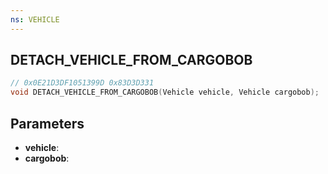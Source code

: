 ```yaml
---
ns: VEHICLE
---
```

## DETACH_VEHICLE_FROM_CARGOBOB

```c
// 0x0E21D3DF1051399D 0x83D3D331
void DETACH_VEHICLE_FROM_CARGOBOB(Vehicle vehicle, Vehicle cargobob);
```


## Parameters
* **vehicle**: 
* **cargobob**: 

